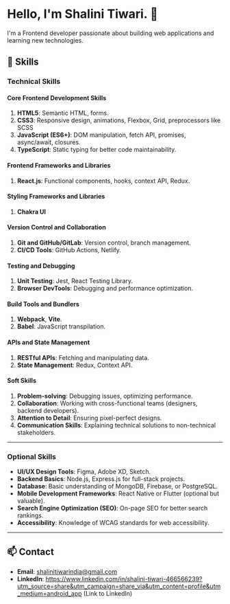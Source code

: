 
# Hello, I'm Shalini Tiwari. 👋

I'm a Frontend developer passionate about building web applications and learning new technologies.

## 🚀 Skills

### **Technical Skills**

#### **Core Frontend Development Skills**
1. **HTML5**: Semantic HTML, forms.
2. **CSS3**: Responsive design, animations, Flexbox, Grid, preprocessors like SCSS
3. **JavaScript (ES6+)**: DOM manipulation, fetch API, promises, async/await, closures.
4. **TypeScript**: Static typing for better code maintainability.

#### **Frontend Frameworks and Libraries**
1. **React.js**: Functional components, hooks, context API, Redux.

#### **Styling Frameworks and Libraries**
1. **Chakra UI**

#### **Version Control and Collaboration**
1. **Git and GitHub/GitLab**: Version control, branch management.
2. **CI/CD Tools**: GitHub Actions, Netlify.

#### **Testing and Debugging**
1. **Unit Testing**: Jest, React Testing Library.
2. **Browser DevTools**: Debugging and performance optimization.

#### **Build Tools and Bundlers**
1. **Webpack**, **Vite**.
2. **Babel**: JavaScript transpilation.

#### **APIs and State Management**
1. **RESTful APIs**: Fetching and manipulating data.
2. **State Management**: Redux, Context API.

#### **Soft Skills**
1. **Problem-solving**: Debugging issues, optimizing performance.
2. **Collaboration**: Working with cross-functional teams (designers, backend developers).
3. **Attention to Detail**: Ensuring pixel-perfect designs.
4. **Communication Skills**: Explaining technical solutions to non-technical stakeholders.

---

### **Optional Skills**
- **UI/UX Design Tools**: Figma, Adobe XD, Sketch.
- **Backend Basics**: Node.js, Express.js for full-stack projects.
- **Database**: Basic understanding of MongoDB, Firebase, or PostgreSQL.
- **Mobile Development Frameworks**: React Native or Flutter (optional but valuable).
- **Search Engine Optimization (SEO)**: On-page SEO for better search rankings.
- **Accessibility**: Knowledge of WCAG standards for web accessibility.

---




## 📫 Contact
- **Email**: shalinitiwarindia@gmail.com
- **LinkedIn**: https://www.linkedin.com/in/shalini-tiwari-466566239?utm_source=share&utm_campaign=share_via&utm_content=profile&utm_medium=android_app (Link to LinkedIn)






<img src="https://komarev.com/ghpvc/?username=shalinitiwarindia&style=flat-square&color=blue" alt=""/>




